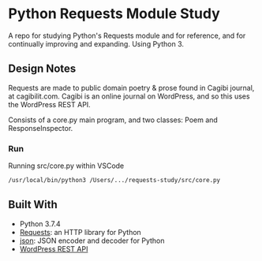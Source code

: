 # Python Requests Module Study

A repo for studying Python's Requests module and for reference, and for continually improving and expanding. Using Python 3.

## Design Notes

Requests are made to public domain poetry & prose found in Cagibi journal, at cagibilit.com. Cagibi is an online journal on WordPress, and so this uses the WordPress REST API.

Consists of a core.py main program, and two classes:  Poem and ResponseInspector.

### Run

Running src/core.py within VSCode
```bash
/usr/local/bin/python3 /Users/.../requests-study/src/core.py
```

## Built With

- Python 3.7.4
- [Requests](https://requests.readthedocs.io/en/latest/): an HTTP library for Python
- [json](https://docs.python.org/3/library/json.html): JSON encoder and decoder for Python
- [WordPress REST API](https://developer.wordpress.org/rest-api/)